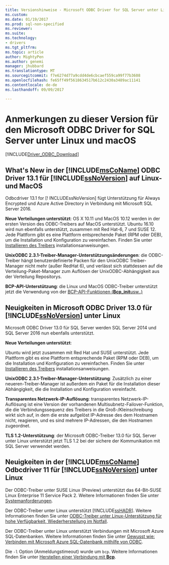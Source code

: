 ```yaml
---
title: Versionshinweise - Microsoft ODBC Driver for SQL Server unter Linux und MacOS | Microsoft Docs
ms.custom: 
ms.date: 01/19/2017
ms.prod: sql-non-specified
ms.reviewer: 
ms.suite: 
ms.technology:
- drivers
ms.tgt_pltfrm: 
ms.topic: article
author: MightyPen
ms.author: genemi
manager: jhubbard
ms.translationtype: MT
ms.sourcegitcommit: f7e6274d77a9cdd4de6cbcaef559ca99f77b3608
ms.openlocfilehash: fe65ff49f5618634517b612c2430a3489ac11141
ms.contentlocale: de-de
ms.lasthandoff: 09/09/2017

---
```

# <a name="release-notes-for-the-microsoft-odbc-driver-for-sql-server-on-linux-and-macos"></a>Anmerkungen zu dieser Version für den Microsoft ODBC Driver for SQL Server unter Linux und macOS
[!INCLUDE[Driver_ODBC_Download](../../../includes/driver_odbc_download.md)]

## <a name="whats-new-in-the-includemsconameincludesmsconamemdmd-odbc-driver-131-for-includessnoversionincludesssnoversionmdmd-on-linux-and-macos"></a>What's New in der [!INCLUDE[msCoName](../../../includes/msconame_md.md)] ODBC Driver 13.1 für [!INCLUDE[ssNoVersion](../../../includes/ssnoversion_md.md)] auf Linux- und MacOS  

Odbcdriver 13.1 for [! INCLUDEssNoVersion] fügt Unterstützung für Always Encrypted und Azure Active Directory in Verbindung mit Microsoft SQL Server 2016. 

**Neue Verteilungen unterstützt**: OS X 10.11 und MacOS 10.12 werden in der ersten Version des ODBC-Treibers auf MacOS unterstützt. Ubuntu 16.10 wird nun ebenfalls unterstützt, zusammen mit Red Hat-6, 7 und SUSE 12. Jede Plattform gibt es eine Plattform entsprechende Paket (RPM oder DEB), um die Installation und Konfiguration zu vereinfachen.  Finden Sie unter [Installieren des Treibers](../../../connect/odbc/linux-mac/installing-the-microsoft-odbc-driver-for-sql-server.md) installationsanweisungen.

**UnixODBC 2.3.1-Treiber-Manager-Unterstützungsänderungen**: die ODBC-Treiber hängt benutzerdefinierte Packen für den UnixODBC Treiber-Manager nicht mehr (außer RedHat 6), und verlässt sich stattdessen auf die Verteilung-Paket-Manager zum Auflösen der UnixODBC-Abhängigkeit aus der Verteilung Repositorys.

**BCP-API-Unterstützung**: die Linux und MacOS ODBC-Treiber unterstützt jetzt die Verwendung von der [BCP-API-Funktionen (**Bcp_init**usw..)](../../../relational-databases/native-client-odbc-extensions-bulk-copy-functions/sql-server-driver-extensions-bulk-copy-functions.md)

## <a name="whats-new-in-the-microsoft-odbc-driver-130-for-includessnoversionincludesssnoversionmdmd-on-linux"></a>Neuigkeiten in Microsoft ODBC Driver 13.0 für [!INCLUDE[ssNoVersion](../../../includes/ssnoversion_md.md)] unter Linux  
Microsoft ODBC Driver 13.0 für SQL Server werden SQL Server 2014 und SQL Server 2016 nun ebenfalls unterstützt.  
  
**Neue Verteilungen unterstützt**:

Ubuntu wird jetzt zusammen mit Red Hat und SUSE unterstützt. Jede Plattform gibt es eine Plattform entsprechende Paket (RPM oder DEB), um die Installation und Konfiguration zu vereinfachen.  Finden Sie unter [Installieren des Treibers](../../../connect/odbc/linux-mac/installing-the-microsoft-odbc-driver-for-sql-server.md) installationsanweisungen.
  
**UnixODBC 2.3.1-Treiber-Manager-Unterstützung**: Zusätzlich zu einer neueren-Treiber-Manager ist außerdem ein Paket für die Installation dieser Abhängigkeit, die die Installation und Konfiguration vereinfacht.  

**Transparentes Netzwerk-IP-Auflösung**: transparentes Netzwerk-IP-Auflösung ist eine Version der vorhandenen Multisubnetz-Failover-Funktion, die die Verbindungssequenz des Treibers in die Groß-/Kleinschreibung wirkt sich auf, in dem die erste aufgelöst IP-Adresse des dem Hostnamen nicht, reagieren, und es sind mehrere IP-Adressen, die den Hostnamen zugeordnet.

**TLS 1.2-Unterstützung**: der Microsoft ODBC-Treiber 13.0 für SQL Server unter Linux unterstützt jetzt TLS 1.2 bei der sichere der Kommunikation mit SQL Server verwendet werden.

## <a name="whats-new-in-the-includemsconameincludesmsconamemdmd-odbc-driver-11-for-includessnoversionincludesssnoversionmdmd-on-linux"></a>Neuigkeiten in der [!INCLUDE[msCoName](../../../includes/msconame_md.md)] Odbcdriver 11 für [!INCLUDE[ssNoVersion](../../../includes/ssnoversion_md.md)] unter Linux  
Der ODBC-Treiber unter SUSE Linux (Preview) unterstützt das 64-Bit-SUSE Linux Enterprise 11 Service Pack 2. Weitere Informationen finden Sie unter [Systemanforderungen](../../../connect/odbc/linux-mac/system-requirements.md).  
  
Der ODBC-Treiber unter Linux unterstützt [!INCLUDE[ssHADR](../../../includes/sshadr_md.md)]. Weitere Informationen finden Sie unter [ODBC-Treiber unter Linux-Unterstützung für hohe Verfügbarkeit, Wiederherstellung im Notfall](../../../connect/odbc/linux-mac/odbc-driver-on-linux-support-for-high-availability-disaster-recovery.md).  
  
Der ODBC-Treiber unter Linux unterstützt Verbindungen mit Microsoft Azure SQL-Datenbanken. Weitere Informationen finden Sie unter [Gewusst wie: Verbinden mit Microsoft Azure SQL-Datenbank mithilfe von ODBC](http://msdn.microsoft.com/library/hh974312.aspx).  
  
Die `-l` Option (Anmeldungstimeout) wurde um `bcp`. Weitere Informationen finden Sie unter [Herstellen einer Verbindung mit **Bcp**](../../../connect/odbc/linux-mac/connecting-with-bcp.md).
  

